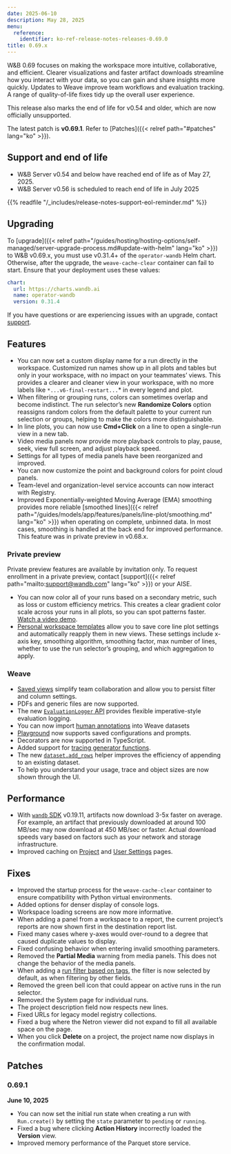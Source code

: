 ```yaml
---
date: 2025-06-10
description: May 28, 2025
menu:
  reference:
    identifier: ko-ref-release-notes-releases-0.69.0
title: 0.69.x
---
```


W&B 0.69 focuses on making the workspace more intuitive, collaborative, and efficient. Clearer visualizations and faster artifact downloads streamline how you interact with your data, so you can gain and share insights more quickly. Updates to Weave improve team workflows and evaluation tracking. A range of quality-of-life fixes tidy up the overall user experience.

This release also marks the end of life for v0.54 and older, which are now officially unsupported.


The latest patch is **v0.69.1**.<!--more--> Refer to [Patches]({{< relref path="#patches" lang="ko" >}}).

## Support and end of life
<ul>
  <li>W&B Server v0.54 and below have reached end of life as of May 27, 2025.</li>
  <li>W&B Server v0.56 is scheduled to reach end of life in July 2025</li>
</ul><!-- Fix the admonition showing up as a child of the second item -->

{{% readfile "/_includes/release-notes-support-eol-reminder.md" %}}

## Upgrading
To [upgrade]({{< relref path="/guides/hosting/hosting-options/self-managed/server-upgrade-process.md#update-with-helm" lang="ko" >}}) to W&B v0.69.x, you must use v0.31.4+ of the `operator-wandb` Helm chart. Otherwise, after the upgrade, the `weave-cache-clear` container can fail to start. Ensure that your deployment uses these values:

```yaml
chart:
  url: https://charts.wandb.ai
  name: operator-wandb
  version: 0.31.4
```

If you have questions or are experiencing issues with an upgrade, contact [support](mailto:support@wandb.com).

## Features
- You can now set a custom display name for a run directly in the workspace. Customized run names show up in all plots and tables but only in your workspace, with no impact on your teammates’ views. This provides a clearer and cleaner view in your workspace, with no more labels like `*...v6-final-restart...`* in every legend and plot.
- When filtering or grouping runs, colors can sometimes overlap and become indistinct. The run selector’s new **Randomize Colors** option reassigns random colors from the default palette to your current run selection or groups, helping to make the colors more distinguishable.
- In line plots, you can now use **Cmd+Click** on a line to open a single-run view in a new tab.
- Video media panels now provide more playback controls to play, pause, seek, view full screen, and adjust playback speed.
- Settings for all types of media panels have been reorganized and improved.
- You can now customize the point and background colors for point cloud panels.
- Team-level and organization-level service accounts can now interact with Registry.
- Improved Exponentially-weighted Moving Average (EMA) smoothing provides more reliable [smoothed lines]({{< relref path="/guides/models/app/features/panels/line-plot/smoothing.md" lang="ko" >}}) when operating on complete, unbinned data. In most cases, smoothing is handled at the back end for improved performance. This feature was in private preview in v0.68.x.

### Private preview
Private preview features are available by invitation only. To request enrollment in a private preview, contact [support]({{< relref path="mailto:support@wandb.com" lang="ko" >}}) or your AISE.

- You can now color all of your runs based on a secondary metric, such as loss or custom efficiency metrics. This creates a clear gradient color scale across your runs in all plots, so you can spot patterns faster. [Watch a video demo](https://www.loom.com/share/c6ed484899324de991ef7147fd73785d).
- [Personal workspace templates](/guides/track/workspaces/#workspace-templates)<!-- TODO change to a relref after workspace templates docs merge --> allow you to save core line plot settings and automatically reapply them in new views. These settings include x-axis key, smoothing algorithm, smoothing factor, max number of lines, whether to use the run selector’s grouping, and which aggregation to apply.

### Weave
- [Saved views](https://weave-docs.wandb.ai/guides/tools/saved-views/) simplify team collaboration and allow you to persist filter and column settings.
- PDFs and generic files are now supported.
- The new [`EvaluationLogger` API](https://weave-docs.wandb.ai/guides/evaluation/evaluation_logger) provides flexible imperative-style evaluation logging.
- You can now import [human annotations](https://weave-docs.wandb.ai/guides/tracking/feedback#add-human-annotations) into Weave datasets
- [Playground](https://weave-docs.wandb.ai/guides/tools/playground/) now supports saved configurations and prompts.
- Decorators are now supported in TypeScript.
- Added support for [tracing generator functions](https://weave-docs.wandb.ai/guides/tracking/tracing#trace-sync--async-generator-functions).
- The new [`dataset.add_rows`](https://weave-docs.wandb.ai/reference/python-sdk/weave/#method-add_rows) helper improves the efficiency of appending to an existing dataset.
- To help you understand your usage, trace and object sizes are now shown through the UI.

## Performance
- With [`wandb` SDK](/quickstart/#install-the-wandb-library-and-log-in) v0.19.11, artifacts now download 3-5x faster on average. For example, an artifact that previously downloaded at around 100 MB/sec may now download at 450 MB/sec or faster. Actual download speeds vary based on factors such as your network and storage infrastructure.
- Improved caching on [Project](/guides/track/project-page/) and [User Settings](/guides/models/app/settings-page/user-settings/) pages.

## Fixes
- Improved the startup process for the `weave-cache-clear` container to ensure compatibility with Python virtual environments.
- Added options for denser display of console logs.
- Workspace loading screens are now more informative.
- When adding a panel from a workspace to a report, the current project’s reports are now shown first in the destination report list.
- Fixed many cases where y-axes would over-round to a degree that caused duplicate values to display.
- Fixed confusing behavior when entering invalid smoothing parameters.
- Removed the **Partial Media** warning from media panels. This does not change the behavior of the media panels.
- When adding a [run filter based on tags](/guides/runs/filter-runs/#filter-runs-with-tags), the filter is now selected by default, as when filtering by other fields.
- Removed the green bell icon that could appear on active runs in the run selector.
- Removed the System page for individual runs.
- The project description field now respects new lines.
- Fixed URLs for legacy model registry collections.
- Fixed a bug where the Netron viewer did not expand to fill all available space on the page.
- When you click **Delete** on a project, the project name now displays in the confirmation modal.

## Patches
### 0.69.1
**June 10, 2025**


- You can now set the initial run state when creating a run with `Run.create()` by setting the `state` parameter to `pending` or `running`.
- Fixed a bug where clicking **Action History** incorrectly loaded the **Version** view.
- Improved memory performance of the Parquet store service.